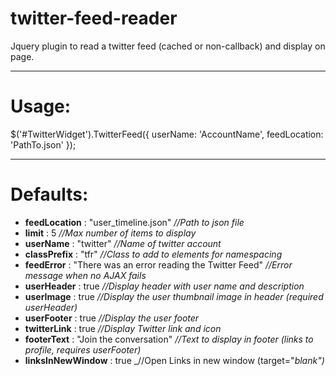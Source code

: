 twitter-feed-reader
===================

Jquery plugin to read a twitter feed (cached or non-callback) and display on page.

---

Usage:
===
$('#TwitterWidget').TwitterFeed({
	userName: 'AccountName',
	feedLocation: 'PathTo.json'
});
  
---

Defaults:
===
* __feedLocation__ : "user_timeline.json" _//Path to json file_
* __limit__ : 5 _//Max number of items to display_
* __userName__ : "twitter" _//Name of twitter account_
* __classPrefix__ : "tfr" _//Class to add to elements for namespacing_
* __feedError__ : "There was an error reading the Twitter Feed" _//Error message when no AJAX fails_
* __userHeader__ : true _//Display header with user name and description_
* __userImage__ : true _//Display the user thumbnail image in header (required userHeader)_
* __userFooter__ : true _//Display the user footer_
* __twitterLink__ : true _//Display Twitter link and icon_
* __footerText__ : "Join the conversation" _//Text to display in footer (links to profile, requires userFooter)_
* __linksInNewWindow__ : true _//Open Links in new window (target="_blank")_
